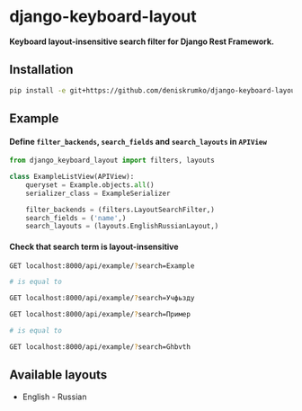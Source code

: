 # django-keyboard-layout

**Keyboard layout-insensitive search filter for Django Rest Framework.**

## Installation

```bash
pip install -e git+https://github.com/deniskrumko/django-keyboard-layout@v0.0.3#egg=django-keyboard-layout
```

## Example

#### Define `filter_backends`, `search_fields` and `search_layouts` in `APIView`

```python
from django_keyboard_layout import filters, layouts

class ExampleListView(APIView):
    queryset = Example.objects.all()
    serializer_class = ExampleSerializer

    filter_backends = (filters.LayoutSearchFilter,)
    search_fields = ('name',)
    search_layouts = (layouts.EnglishRussianLayout,)
```

#### Check that search term is layout-insensitive

```bash
GET localhost:8000/api/example/?search=Example

# is equal to

GET localhost:8000/api/example/?search=Учфьзду
```

```bash
GET localhost:8000/api/example/?search=Пример

# is equal to

GET localhost:8000/api/example/?search=Ghbvth
```

## Available layouts

* English - Russian
